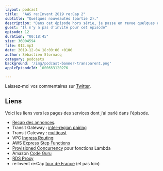 ```yaml
---
layout: podcast
title:  "AWS re:Invent 2019 re:Cap 2"
subtitle: "Quelques nouveautés (partie 2)."
description: "Dans cet épisode hors série, je passe en revue quelques annonces faites lors de la deuxième journée de re:Invent. Nous parlons de AWS Transit Gateway, de serverless avec AWS Lambda et de CodeGuru"
guest: "Il n'y a pas d'invité pour cet épisode"
episode: 12
duration: "00:18:45"
size: 36004594 
file: 012.mp3  
date: 2019-12-04 18:00:00 +0100
author: Sébastien Stormacq
category: podcasts
background: '/img/podcast-banner-transparent.png'
appleEpisodeId: 1000663120276

---
```


Laissez-moi vos commentaires sur [Twitter](https://twitter.com/sebsto).

## Liens

Voici les liens vers les pages des services dont j'ai parlé dans l'épisode.

- [Recap des annonces](https://aws.amazon.com/blogs/aws/aws-launches-previews-at-reinvent-2019-tuesday-december-3rd/).
- Transit Gateway : [inter-region pairing](https://aws.amazon.com/blogs/aws/new-for-aws-transit-gateway-build-global-networks-and-centralize-monitoring-using-network-manager/)
- Transit Gateway : [multicast](https://aws.amazon.com/blogs/aws/aws-transit-gateway-adds-multicast-and-inter-regional-peering/)
- VPC [Ingress Routing](https://aws.amazon.com/blogs/aws/new-vpc-ingress-routing-simplifying-integration-of-third-party-appliances/)
- AWS [Express Step Functions](https://aws.amazon.com/blogs/aws/new-aws-step-functions-express-workflows-high-performance-low-cost/)
- [Provisioned Concurrency](https://aws.amazon.com/blogs/aws/new-provisioned-concurrency-for-lambda-functions/) pour fonctions Lambda
- Amazon [Code Guru](https://aws.amazon.com/codeguru/)
- [RDS Proxy](https://aws.amazon.com/rds/proxy/)
- re:Invent re:Cap [tour de France](https://aws.amazon.com/fr/blogs/france/reinvent-2019-recap-tour/) (et pas loin)